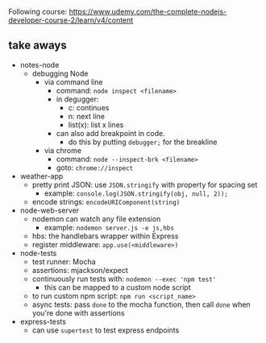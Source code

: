Following course: https://www.udemy.com/the-complete-nodejs-developer-course-2/learn/v4/content

## take aways
- notes-node
  - debugging Node
    - via command line
      - command: `node inspect <filename>`
      - in degugger:
        - c: continues
        - n: next line
        - list(x): list x lines
      - can also add breakpoint in code.
        - do this by putting `debugger;` for the breakline
    - via chrome
      - command: `node --inspect-brk <filename>`
      - goto: `chrome://inspect`
- weather-app
  - pretty print JSON: use `JSON.stringify` with property for spacing set
    - example: `console.log(JSON.stringify(obj, null, 2));`
  - encode strings: `encodeURIComponent(string)`
- node-web-server
  - nodemon can watch any file extension
    - example: `nodemon server.js -e js,hbs`
  - hbs: the handlebars wrapper within Express
  - register middleware: `app.use(<middleware>)`
- node-tests
  - test runner: Mocha
  - assertions: mjackson/expect
  - continuously run tests with: `nodemon --exec 'npm test'`
    - this can be mapped to a custom node script
  - to run custom npm script: `npm run <script_name>`
  - async tests: pass `done` to the mocha function, then call `done` when you're done with assertions
- express-tests
  - can use `supertest` to test express endpoints
